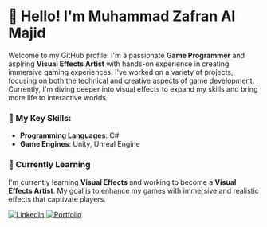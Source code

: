# 👋 Hello! I'm Muhammad Zafran Al Majid

Welcome to my GitHub profile! I'm a passionate **Game Programmer** and aspiring **Visual Effects Artist** with hands-on experience in creating immersive gaming experiences. I've worked on a variety of projects, focusing on both the technical and creative aspects of game development. Currently, I'm diving deeper into visual effects to expand my skills and bring more life to interactive worlds.

### 🔧 My Key Skills:
- **Programming Languages**: C#
- **Game Engines**: Unity, Unreal Engine

### 🌱 Currently Learning
I'm currently learning **Visual Effects** and working to become a **Visual Effects Artist**. My goal is to enhance my games with immersive and realistic effects that captivate players.

[![LinkedIn](https://img.shields.io/badge/LinkedIn-Connect-blue?style=flat&logo=linkedin)](www.linkedin.com/in/muhammadzafranalmajid)
[![Portfolio](https://img.shields.io/badge/Portfolio-Visit-brightgreen?style=flat)]([https://alvalonportofolio.vercel.app/])
